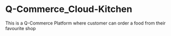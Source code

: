 # Q-Commerce_Cloud-Kitchen
This is a Q-Commerce Platform where customer can order a food from their favourite shop
